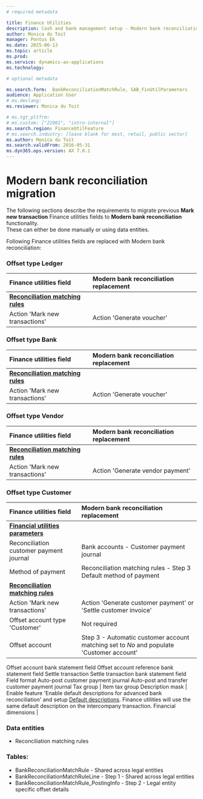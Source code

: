 ```yaml
---
# required metadata

title: Finance Utilities
description: Cash and bank management setup - Modern bank reconciliation
author: Monica du Toit
manager: Pontus Ek
ms.date: 2025-06-13
ms.topic: article
ms.prod: 
ms.service: dynamics-ax-applications
ms.technology: 

# optional metadata

ms.search.form:  BankReconciliationMatchRule, SAB_FinUtilParameters
audience: Application User
# ms.devlang: 
ms.reviewer: Monica du Toit

# ms.tgt_pltfrm: 
# ms.custom: ["21901", "intro-internal"]
ms.search.region: FinanceUtilFeature
# ms.search.industry: [leave blank for most, retail, public sector]
ms.author: Monica du Toit
ms.search.validFrom: 2016-05-31
ms.dyn365.ops.version: AX 7.0.1
---
```


# Modern bank reconciliation migration

The following sections describe the requirements to migrate previous **Mark new transaction** Finance utilities fields to **Modern bank reconciliation** functionality. <br>
These can either be done manually or using data entities.

Following Finance utilities fields are replaced with Modern bank reconciliation:

### Offset type Ledger

**Finance utilities field**    | **Modern bank reconciliation replacement**                
:-------    |:-------                         
<ins>**Reconciliation matching rules**</ins> | 
Action 'Mark new transactions'                | Action 'Generate voucher'

### Offset type Bank

**Finance utilities field**    | **Modern bank reconciliation replacement**                
:-------    |:-------                         
<ins>**Reconciliation matching rules**</ins> | 
Action 'Mark new transactions'                | Action 'Generate voucher'


### Offset type Vendor

**Finance utilities field**    | **Modern bank reconciliation replacement**                
:-------    |:-------                         
<ins>**Reconciliation matching rules**</ins> | 
Action 'Mark new transactions'                | Action 'Generate vendor payment'


### Offset type Customer

**Finance utilities field**    | **Modern bank reconciliation replacement**                
:-------    |:-------                         
<ins>**Financial utilities parameters**</ins> | 
Reconciliation customer payment journal       | Bank accounts - Customer payment journal            
Method of payment                             | Reconciliation matching rules - Step 3 Default method of payment
<ins>**Reconciliation matching rules**</ins> | 
Action 'Mark new transactions'                | Action 'Generate customer payment' or 'Settle customer invoice'
Offset account type 'Customer'                | Not required
Offset account                                | Step 3 - Automatic customer account matching set to _No_ and populate 'Customer account'
Offset account bank statement field
Offset account reference bank statement field
Settle transaction
Settle transaction bank statement field
Field format
Auto-post customer payment journal
Auto-post and transfer customer payment journal
Tax group                                   | 
Item tax group
Description mask                              | Enable feature 'Enable default descriptions for advanced bank reconciliation' and setup [Default descriptions](https://learn.microsoft.com/en-us/dynamics365/finance/cash-bank-management/apply-cash-adv-bank-rec#enable-default-descriptions-for-advanced-bank-reconciliation). Finance utilities will use the same default description on the intercompany transaction.
Financial dimensions                          | 

### Data entities

- Reconciliation matching rules

### Tables:

- BankReconciliationMatchRule - Shared across legal entities
- BankReconciliationMatchRuleLine - Step 1 - Shared across legal entities
- BankReconciliationMatchRule_PostingInfo - Step 2 - Legal entity specific offset details
